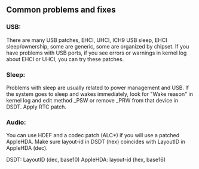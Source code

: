 ## Common problems and fixes

### USB:
There are many USB patches, EHCI, UHCI, ICH9 USB sleep, EHCI sleep/ownership, some are generic, some are organized by chipset.
If you have problems with USB ports, if you see errors or warnings in kernel log about EHCI or UHCI, you can try these patches. 

### Sleep:
Problems with sleep are usually related to power management and USB.
If the system goes to sleep and wakes immediately, look for "Wake reason" in kernel log and edit method _PSW or remove _PRW from that device in DSDT.
Apply RTC patch. 

### Audio:
You can use HDEF and a codec patch (ALC*) if you will use a patched AppleHDA.
Make sure layout-id in DSDT (hex) coincides with LayoutID in AppleHDA (dec).


DSDT: LayoutID (dec, base10)
AppleHDA: layout-id (hex, base16)